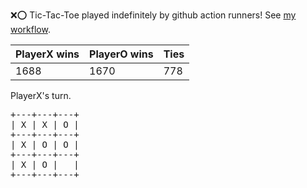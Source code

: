 :x::o: Tic-Tac-Toe played indefinitely by github action runners! See [my workflow](.github/workflows/play.yaml).

|PlayerX wins|PlayerO wins|Ties|
|-|-|-|
|1688|1670|778|

PlayerX's turn.

<pre>
+---+---+---+
| X | X | O |
+---+---+---+
| X | O | O |
+---+---+---+
| X | O |   |
+---+---+---+
</pre>